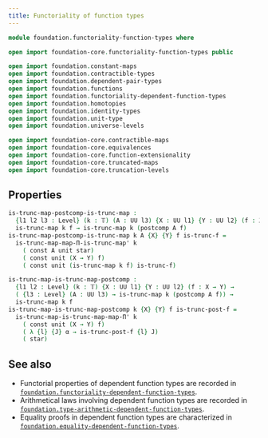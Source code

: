 ```yaml
---
title: Functoriality of function types
---
```


```agda
module foundation.functoriality-function-types where

open import foundation-core.functoriality-function-types public

open import foundation.constant-maps
open import foundation.contractible-types
open import foundation.dependent-pair-types
open import foundation.functions
open import foundation.functoriality-dependent-function-types
open import foundation.homotopies
open import foundation.identity-types
open import foundation.unit-type
open import foundation.universe-levels

open import foundation-core.contractible-maps
open import foundation-core.equivalences
open import foundation-core.function-extensionality
open import foundation-core.truncated-maps
open import foundation-core.truncation-levels
```

## Properties

```agda
is-trunc-map-postcomp-is-trunc-map :
  {l1 l2 l3 : Level} (k : 𝕋) (A : UU l3) {X : UU l1} {Y : UU l2} (f : X → Y) →
  is-trunc-map k f → is-trunc-map k (postcomp A f)
is-trunc-map-postcomp-is-trunc-map k A {X} {Y} f is-trunc-f =
  is-trunc-map-map-Π-is-trunc-map' k
    ( const A unit star)
    ( const unit (X → Y) f)
    ( const unit (is-trunc-map k f) is-trunc-f)

is-trunc-map-is-trunc-map-postcomp :
  {l1 l2 : Level} (k : 𝕋) {X : UU l1} {Y : UU l2} (f : X → Y) →
  ( {l3 : Level} (A : UU l3) → is-trunc-map k (postcomp A f)) →
  is-trunc-map k f
is-trunc-map-is-trunc-map-postcomp k {X} {Y} f is-trunc-post-f =
  is-trunc-map-is-trunc-map-map-Π' k
    ( const unit (X → Y) f)
    ( λ {l} {J} α → is-trunc-post-f {l} J)
    ( star)
```

## See also

- Functorial properties of dependent function types are recorded in
  [`foundation.functoriality-dependent-function-types`](foundation.functoriality-dependent-function-types.html).
- Arithmetical laws involving dependent function types are recorded in
  [`foundation.type-arithmetic-dependent-function-types`](foundation.type-arithmetic-dependent-function-types.html).
- Equality proofs in dependent function types are characterized in
  [`foundation.equality-dependent-function-types`](foundation.equality-dependent-function-types.html).
